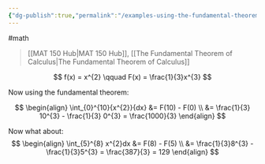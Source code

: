 ```yaml
---
{"dg-publish":true,"permalink":"/examples-using-the-fundamental-theorem-of-calculus/","dgHomeLink":true,"dgPassFrontmatter":false}
---
```


#math 
> [[MAT 150 Hub|MAT 150 Hub]], [[The Fundamental Theorem of Calculus|The Fundamental Theorem of Calculus]]

$$
f(x) = x^{2} \qquad F(x) =  \frac{1}{3}x^{3}
$$

Now using the fundamental theorem:

$$
\begin{align}
\int_{0}^{10}{x^{2}}{dx} &= F(10) - F(0) \\
&= \frac{1}{3} 10^{3} - \frac{1}{3} 0^{3} = \frac{1000}{3}
\end{align}
$$

Now what about:
$$
\begin{align}
\int_{5}^{8} x^{2}dx &= F(8) - F(5) \\
&= \frac{1}{3}8^{3} - \frac{1}{3}5^{3} = \frac{387}{3} = 129
\end{align}
$$